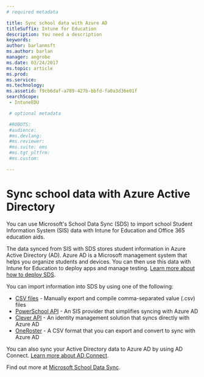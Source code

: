 ```yaml
---
# required metadata

title: Sync school data with Azure AD  
titleSuffix: Intune for Education
description: You need a description
keywords:
author: barlanmsft
ms.author: barlan
manager: angrobe
ms.date: 03/24/2017
ms.topic: article
ms.prod:
ms.service:
ms.technology:
ms.assetid: f9cb6daf-a789-427b-bbfd-fa0a3d36e01f
searchScope:
 - IntuneEDU

 # optional metadata

 #ROBOTS:
 #audience:
 #ms.devlang:
 #ms.reviewer:
 #ms.suite: ems
 #ms.tgt_pltfrm:
 #ms.custom:

---
```


# Sync school data with Azure Active Directory

You can use Microsoft's School Data Sync (SDS) to import school Student Information System (SIS) data with Intune for Education and Office 365 education aids.

The data synced from SIS with SDS stores student information in Azure Active Directory (AD). Azure AD is a Microsoft management system that helps you organize students and devices. You can then use this data with Intune for Education to deploy apps and manage testing. [Learn more about how to deploy SDS](https://support.office.com/article/Overview-of-School-Data-Sync-and-Classroom-f3d1147b-4ade-4905-8518-508e729f2e91).

You can import information into SDS by using one of the following:
- [CSV files](https://support.office.com/article/Follow-these-steps-71d5fe4a-aa51-4f35-9b53-348898a390a1) - Manually export and compile comma-separated value (.csv) files
- [PowerSchool API](https://support.office.com/article/Follow-these-steps-851b5edc-558f-43a9-9122-b2d63458cb8f) - An SIS provider that simplifies syncing with Azure AD
- [Clever API](https://support.office.com/article/Follow-these-steps-f3d92fde-3ad0-48f3-80a1-1ad0ac4a3fae) - An identity management solution that syncs directly with Azure AD
- [OneRoster](https://support.office.com/article/Follow-these-steps-f43cbb2a-b502-497d-a8b1-783dc05a57ab) - A CSV format that you can export and convert to sync with Azure AD


You can also sync your Active Directory data to Azure AD by using AD Connect. [Learn more about AD Connect](https://docs.microsoft.com/azure/active-directory/connect/active-directory-aadconnect).

Find out more at [Microsoft School Data Sync](https://sds.microsoft.com/).




><!-- [&larr; **Add apps**](.\add-apps.md)     [**Install apps** &rarr;](.\install-apps.md) -->
